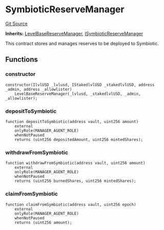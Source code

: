 # SymbioticReserveManager
[Git Source](https://github.com/Level-Money/contracts/blob/dc473999128bb60d87e479b557f6971af65ff8db/src/v1/reserve/LevelSymbioticReserveManager.sol)

**Inherits:**
[LevelBaseReserveManager](/src/v1/reserve/LevelBaseReserveManager.sol/abstract.LevelBaseReserveManager.md), [ISymbioticReserveManager](/src/v1/interfaces/ILevelSymbioticReserveManager.sol/interface.ISymbioticReserveManager.md)

This contract stores and manages reserves to be deployed to Symbiotic.


## Functions
### constructor


```solidity
constructor(IlvlUSD _lvlusd, IStakedlvlUSD _stakedlvlUSD, address _admin, address _allowlister)
    LevelBaseReserveManager(_lvlusd, _stakedlvlUSD, _admin, _allowlister);
```

### depositToSymbiotic


```solidity
function depositToSymbiotic(address vault, uint256 amount)
    external
    onlyRole(MANAGER_AGENT_ROLE)
    whenNotPaused
    returns (uint256 depositedAmount, uint256 mintedShares);
```

### withdrawFromSymbiotic


```solidity
function withdrawFromSymbiotic(address vault, uint256 amount)
    external
    onlyRole(MANAGER_AGENT_ROLE)
    whenNotPaused
    returns (uint256 burnedShares, uint256 mintedShares);
```

### claimFromSymbiotic


```solidity
function claimFromSymbiotic(address vault, uint256 epoch)
    external
    onlyRole(MANAGER_AGENT_ROLE)
    whenNotPaused
    returns (uint256 amount);
```

